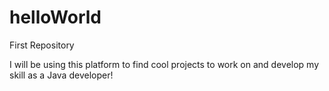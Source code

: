 # helloWorld
First Repository

I will be using this platform to find cool projects to work on and develop my skill as a Java developer!
